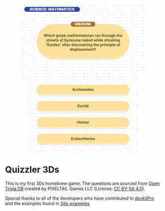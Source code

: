 <img src="gfx/top_screen.png" style="display: block; margin: 0 auto;" />
<img src="gfx/bottom_screen.png" style="display: block; margin: 0 auto;" />

# Quizzler 3Ds

This is my first 3Ds homebrew game. The questions are sourced from [Open Trivia DB](https://opentdb.com/) created by PIXELTAIL Games LLC (License: [CC BY-SA 4.0](https://creativecommons.org/licenses/by-sa/4.0/)).

Special thanks to all of the developers who have contributed to [devkitPro](https://devkitpro.org/) and the examples found in [3ds-examples](https://github.com/devkitPro/3ds-examples).
